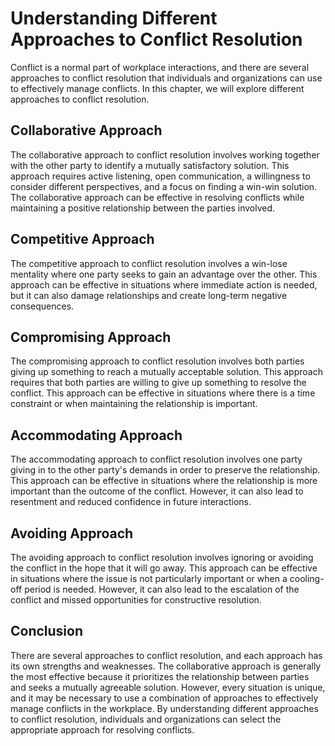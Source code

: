 Understanding Different Approaches to Conflict Resolution
=======================================================================================================

Conflict is a normal part of workplace interactions, and there are several approaches to conflict resolution that individuals and organizations can use to effectively manage conflicts. In this chapter, we will explore different approaches to conflict resolution.

Collaborative Approach
----------------------

The collaborative approach to conflict resolution involves working together with the other party to identify a mutually satisfactory solution. This approach requires active listening, open communication, a willingness to consider different perspectives, and a focus on finding a win-win solution. The collaborative approach can be effective in resolving conflicts while maintaining a positive relationship between the parties involved.

Competitive Approach
--------------------

The competitive approach to conflict resolution involves a win-lose mentality where one party seeks to gain an advantage over the other. This approach can be effective in situations where immediate action is needed, but it can also damage relationships and create long-term negative consequences.

Compromising Approach
---------------------

The compromising approach to conflict resolution involves both parties giving up something to reach a mutually acceptable solution. This approach requires that both parties are willing to give up something to resolve the conflict. This approach can be effective in situations where there is a time constraint or when maintaining the relationship is important.

Accommodating Approach
----------------------

The accommodating approach to conflict resolution involves one party giving in to the other party's demands in order to preserve the relationship. This approach can be effective in situations where the relationship is more important than the outcome of the conflict. However, it can also lead to resentment and reduced confidence in future interactions.

Avoiding Approach
-----------------

The avoiding approach to conflict resolution involves ignoring or avoiding the conflict in the hope that it will go away. This approach can be effective in situations where the issue is not particularly important or when a cooling-off period is needed. However, it can also lead to the escalation of the conflict and missed opportunities for constructive resolution.

Conclusion
----------

There are several approaches to conflict resolution, and each approach has its own strengths and weaknesses. The collaborative approach is generally the most effective because it prioritizes the relationship between parties and seeks a mutually agreeable solution. However, every situation is unique, and it may be necessary to use a combination of approaches to effectively manage conflicts in the workplace. By understanding different approaches to conflict resolution, individuals and organizations can select the appropriate approach for resolving conflicts.
